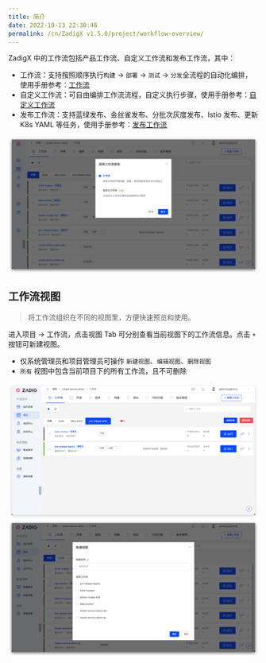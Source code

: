 ```yaml
---
title: 简介
date: 2022-10-13 22:30:48
permalink: /cn/ZadigX v1.5.0/project/workflow-overview/
---
```


ZadigX 中的工作流包括产品工作流、自定义工作流和发布工作流，其中：

- 工作流：支持按照顺序执行`构建` -> `部署` -> `测试` -> `分发`全流程的自动化编排，使用手册参考：[工作流](/ZadigX%20v1.5.0/project/workflow/)
- 自定义工作流：可自由编排工作流流程，自定义执行步骤，使用手册参考：[自定义工作流](/ZadigX%20v1.5.0/project/common-workflow/)
- 发布工作流：支持蓝绿发布、金丝雀发布、分批次灰度发布、Istio 发布、更新 K8s YAML 等任务，使用手册参考：[发布工作流](/ZadigX%20v1.5.0/project/release-workflow/)

![workflow](../_images/workflow_overview_1.png)

## 工作流视图
> 将工作流组织在不同的视图里，方便快速预览和使用。

进入项目 -> 工作流，点击视图 Tab 可分别查看当前视图下的工作流信息。点击 `+` 按钮可新建视图。

- 仅系统管理员和项目管理员可操作 `新建视图`、`编辑视图`、`删除视图`
- `所有` 视图中包含当前项目下的所有工作流，且不可删除

![workflow](../_images/workflow_view_1.png)
![workflow](../_images/workflow_view_2.png)
